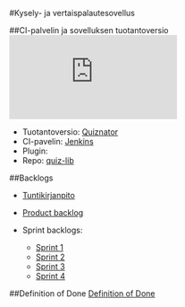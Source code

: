 #Kysely- ja vertaispalautesovellus

##CI-palvelin ja sovelluksen tuotantoversio
[![Build Status](http://aale.users.cs.helsinki.fi/build_pass.php)](http://ohtu.jamo.io/job/kaint-ohtu/)
<!--img src="http://aale.users.cs.helsinki.fi/build_pass.php"-->

* Tuotantoversio: <a href="http://t-aale.users.cs.helsinki.fi/">Quiznator</a>
* CI-pavelin: <a href="http://ohtu.jamo.io/job/kaint-ohtu/">Jenkins</a>
* Plugin: 
 * Repo: <a href="https://github.com/kaint-ohtu/quiz-lib">quiz-lib</a>

##Backlogs

* <a href="https://docs.google.com/spreadsheets/d/1NO-S6iR98O8wg3iuXHDIVmKvepLFDA2Nv0UqWh41Sc8/edit?usp=sharing">Tuntikirjanpito</a>

* <a href="https://docs.google.com/spreadsheet/ccc?key=0AjyisrLSDJEqdHZzWnpfVHVWZGFKOW9veTgydU5aaUE&usp=sharing">Product backlog</a>

* Sprint backlogs:
  * <a href="https://docs.google.com/spreadsheet/ccc?key=0AjyisrLSDJEqdG5VelUtVTF2eFAyZjJsVkZaYzFiQ1E&usp=sharing">Sprint 1</a>
  * <a href="https://docs.google.com/spreadsheets/d/1cEoZrLJkv0cI50pS1OM6vQReJWMhg9mdchAknaR8skk/edit?usp=sharing">Sprint  2</a>
  * <a href="https://docs.google.com/spreadsheets/d/1Xot8hRt5YE8zuefBnMY5mBqg8NW_S08eirnrJYMIfL8/edit?usp=sharing">Sprint 3</a>
  * <a href="https://docs.google.com/spreadsheets/d/15h7aF3LZXElpEop0R7-sU7mrtbq1p-rsDrLGC2Z1RBA/edit?usp=sharing">Sprint 4</a>

##Definition of Done
<a href="https://docs.google.com/document/d/1SwcFxa7qVOEfSLvijWc41dPDn3b5w8IVEJnMN5KYqR0/edit?usp=sharing">Definition of Done
</a>
